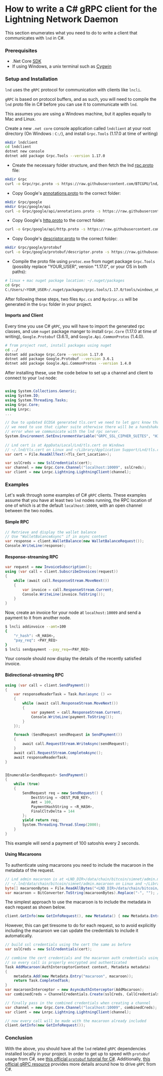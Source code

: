 # How to write a C# gRPC client for the Lightning Network Daemon

This section enumerates what you need to do to write a client that communicates with `lnd` in C#.


### Prerequisites

* .Net Core [SDK](https://dotnet.microsoft.com/download)
* If using Windows, a unix terminal such as [Cygwin](https://www.cygwin.com/)


### Setup and Installation

`lnd` uses the `gRPC` protocol for communication with clients like `lncli`.

`gRPC` is based on protocol buffers, and as such, you will need to compile the `lnd` proto file in C# before you can use it to communicate with `lnd`.

This assumes you are using a Windows machine, but it applies equally to Mac and Linux.

Create a new `.net core` console application called `lndclient` at your root directory (On Windows : `C:/`), and install `Grpc.Tools` (1.17.0 at time of writing)

```bash
mkdir lndclient
cd lndclient
dotnet new console
dotnet add package Grpc.Tools --version 1.17.0
```

* Create the necessary folder structure, and then fetch the lnd [rpc.proto](https://github.com/BTCGPU/lnd/blob/master/lnrpc/rpc.proto) file:
```bash
mkdir Grpc
curl -o Grpc/rpc.proto -s https://raw.githubusercontent.com/BTCGPU/lnd/master/lnrpc/rpc.proto
```

* Copy Google's [annotations.proto](https://github.com/googleapis/googleapis/blob/master/google/api/annotations.proto) to the correct folder:
```bash
mkdir Grpc/google
mkdir Grpc/google/api
curl -o Grpc/google/api/annotations.proto -s https://raw.githubusercontent.com/googleapis/googleapis/master/google/api/annotations.proto
```

* Copy Google's [http.proto](https://github.com/googleapis/googleapis/blob/master/google/api/http.proto) to the correct folder:
```bash
curl -o Grpc/google/api/http.proto -s https://raw.githubusercontent.com/googleapis/googleapis/master/google/api/http.proto
```

* Copy Google's [descriptor.proto](https://github.com/protocolbuffers/protobuf/blob/master/src/google/protobuf/descriptor.proto) to the correct folder:
```bash
mkdir Grpc/google/protobuf
curl -o Grpc/google/protobuf/descriptor.proto -s https://raw.githubusercontent.com/protocolbuffers/protobuf/master/src/google/protobuf/descriptor.proto
```

* Compile the proto file using `protoc.exe` from nuget package `Grpc.Tools` (possibly replace "YOUR_USER", version "1.17.0", or your OS in both paths):
```bash
# linux + mac nuget package location: ~/.nuget/packages
cd Grpc
C:/Users/<YOUR_USER>/.nuget/packages/grpc.tools/1.17.0/tools/windows_x64/protoc.exe --csharp_out . --grpc_out . rpc.proto --plugin=protoc-gen-grpc=C:/Users/<YOUR_USER>/.nuget/packages/grpc.tools/1.17.0/tools/windows_x64/grpc_csharp_plugin.exe
```


After following these steps, two files `Rpc.cs` and `RpcGrpc.cs` will be generated in the `Grpc` folder in your project.



#### Imports and Client

Every time you use C# `gRPC`, you will have to import the generated rpc classes, and use `nuget` package manger to install `Grpc.Core` (1.17.0 at time of writing), `Google.Protobuf` (3.6.1), and `Google.Api.CommonProtos` (1.4.0).

```bash
# from project root, install packages using nuget 
cd ../
dotnet add package Grpc.Core --version 1.17.0
dotnet add package Google.Protobuf --version 3.6.1
dotnet add package Google.Api.CommonProtos --version 1.4.0
```

After installing these, use the code below to set up a channel and client to connect to your `lnd` node:

```c#

using System.Collections.Generic;
using System.IO;
using System.Threading.Tasks;
using Grpc.Core;
using Lnrpc;
...

// Due to updated ECDSA generated tls.cert we need to let gprc know that
// we need to use that cipher suite otherwise there will be a handshake
// error when we communicate with the lnd rpc server.
System.Environment.SetEnvironmentVariable("GRPC_SSL_CIPHER_SUITES", "HIGH+ECDSA");
            
// Lnd cert is at AppData/Local/Lnd/tls.cert on Windows
// ~/.lnd/tls.cert on Linux and ~/Library/Application Support/Lnd/tls.cert on Mac
var cert = File.ReadAllText(<Tls_Cert_Location>);

var sslCreds = new SslCredentials(cert);
var channel = new Grpc.Core.Channel("localhost:10009", sslCreds);
var client = new Lnrpc.Lightning.LightningClient(channel);

```

### Examples

Let's walk through some examples of C# `gRPC` clients. These examples assume that you have at least two `lnd` nodes running, the RPC location of one of which is at the default `localhost:10009`, with an open channel between the two nodes.

#### Simple RPC

```c#
// Retrieve and display the wallet balance
// Use "WalletBalanceAsync" if in async context
var response = client.WalletBalance(new WalletBalanceRequest());
Console.WriteLine(response);
```

#### Response-streaming RPC

```c#
var request = new InvoiceSubscription();
using (var call = client.SubscribeInvoices(request))
{
    while (await call.ResponseStream.MoveNext())
    {
        var invoice = call.ResponseStream.Current;
        Console.WriteLine(invoice.ToString());
    }
}
```

Now, create an invoice for your node at `localhost:10009` and send a payment to it from another node.
```bash
$ lncli addinvoice --amt=100
{
    "r_hash": <R_HASH>,
    "pay_req": <PAY_REQ>
}
$ lncli sendpayment --pay_req=<PAY_REQ>
```

Your console should now display the details of the recently satisfied invoice.

#### Bidirectional-streaming RPC

```c#
using (var call = client.SendPayment())
{
    var responseReaderTask = Task.Run(async () =>
    {
        while (await call.ResponseStream.MoveNext())
        {
            var payment = call.ResponseStream.Current;
            Console.WriteLine(payment.ToString());
        }
    });

    foreach (SendRequest sendRequest in SendPayment())
    {
        await call.RequestStream.WriteAsync(sendRequest);
    }
    await call.RequestStream.CompleteAsync();
    await responseReaderTask;
}


IEnumerable<SendRequest> SendPayment()
{
    while (true)
    {
        SendRequest req = new SendRequest() {
            DestString = <DEST_PUB_KEY>,
            Amt = 100,
            PaymentHashString = <R_HASH>,
            FinalCltvDelta = 144
        };
        yield return req;
        System.Threading.Thread.Sleep(2000);
    }
}
```
This example will send a payment of 100 satoshis every 2 seconds.

#### Using Macaroons

To authenticate using macaroons you need to include the macaroon in the metadata of the request.

```c#
// Lnd admin macaroon is at <LND_DIR>/data/chain/bitcoin/simnet/admin.macaroon on Windows
// ~/.lnd/data/chain/bitcoin/simnet/admin.macaroon on Linux and ~/Library/Application Support/Lnd/data/chain/bitcoin/simnet/admin.macaroon on Mac
byte[] macaroonBytes = File.ReadAllBytes("<LND_DIR>/data/chain/bitcoin/simnet/admin.macaroon");
var macaroon = BitConverter.ToString(macaroonBytes).Replace("-", ""); // hex format stripped of "-" chars
```

The simplest approach to use the macaroon is to include the metadata in each request as shown below.

```c#
client.GetInfo(new GetInfoRequest(), new Metadata() { new Metadata.Entry("macaroon", macaroon) });
```

However, this can get tiresome to do for each request, so to avoid explicitly including the macaroon we can update the credentials to include it automatically.

```c#
// build ssl credentials using the cert the same as before
var sslCreds = new SslCredentials(cert);

// combine the cert credentials and the macaroon auth credentials using interceptors
// so every call is properly encrypted and authenticated
Task AddMacaroon(AuthInterceptorContext context, Metadata metadata)
{
    metadata.Add(new Metadata.Entry("macaroon", macaroon));
    return Task.CompletedTask;
}
var macaroonInterceptor = new AsyncAuthInterceptor(AddMacaroon);
var combinedCreds = ChannelCredentials.Create(sslCreds, CallCredentials.FromInterceptor(macaroonInterceptor));

// finally pass in the combined credentials when creating a channel
var channel = new Grpc.Core.Channel("localhost:10009", combinedCreds);
var client = new Lnrpc.Lightning.LightningClient(channel);

// now every call will be made with the macaroon already included
client.GetInfo(new GetInfoRequest());
```


### Conclusion

With the above, you should have all the `lnd` related `gRPC` dependencies installed locally in your project. In order to get up to speed with `protobuf` usage from C#, see [this official `protobuf` tutorial for C#](https://developers.google.com/protocol-buffers/docs/csharptutorial). Additionally, [this official gRPC resource](http://www.grpc.io/docs/tutorials/basic/csharp.html) provides more details around how to drive `gRPC` from C#.